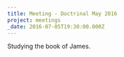 ```yaml
---
title: Meeting - Doctrinal May 2016
project: meetings
_date: 2016-07-05T19:30:00.000Z
---
```



Studying the book of James.
